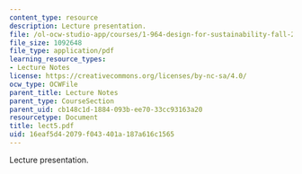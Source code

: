 ```yaml
---
content_type: resource
description: Lecture presentation.
file: /ol-ocw-studio-app/courses/1-964-design-for-sustainability-fall-2006/16eaf5d42079f043401a187a616c1565_lect5.pdf
file_size: 1092648
file_type: application/pdf
learning_resource_types:
- Lecture Notes
license: https://creativecommons.org/licenses/by-nc-sa/4.0/
ocw_type: OCWFile
parent_title: Lecture Notes
parent_type: CourseSection
parent_uid: cb148c1d-1884-093b-ee70-33cc93163a20
resourcetype: Document
title: lect5.pdf
uid: 16eaf5d4-2079-f043-401a-187a616c1565
---
```

Lecture presentation.